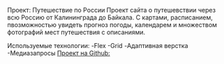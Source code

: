 Проект: Путешествие по России
Проект сайта о путешевствии через всю Россию от Калининграда до Байкала. С картами, расписанием, пвозможностью увидеть прогноз погоды, календарем и множеством фотографий мест путешествия с описаниями.


Используемые технологии:
-Flex
-Grid
-Адаптивная верстка
-Медиазапросы
[Прoект на Github:](https://dorofeeva-olga74.github.io/russian-travel/)